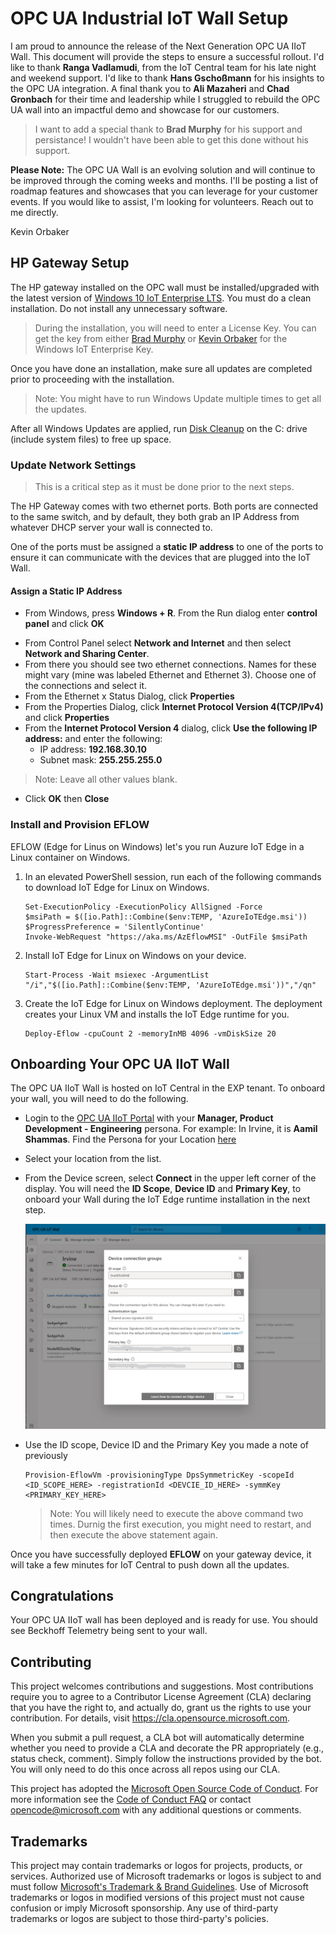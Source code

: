 # OPC UA Industrial IoT Wall Setup

I am proud to announce the release of the Next Generation OPC UA IIoT Wall. This document will provide the steps to ensure a successful rollout. I'd like to thank **Ranga Vadlamudi**, from the IoT Central team for his late night and weekend support. I'd like to thank **Hans Gschoßmann** for his insights to the OPC UA integration. A final thank you to **Ali Mazaheri** and **Chad Gronbach** for their time and leadership while I struggled to rebuild the OPC UA wall into an impactful demo and showcase for our customers.

>I want to add a special thank to **Brad Murphy** for his support and persistance! I wouldn't have been able to get this done without his support.

**Please Note:** The OPC UA Wall is an evolving solution and will continue to be improved through the coming weeks and months. I'll be posting a list of roadmap features and showcases that you can leverage for your customer events. If you would like to assist, I'm looking for volunteers. Reach out to me directly.

Kevin Orbaker

## HP Gateway Setup

The HP gateway installed on the OPC wall must be installed/upgraded with the latest version of [Windows 10 IoT Enterprise LTS](https://microsoft.sharepoint.com/:f:/t/MTCIESCommunity/EtlIMAxMDhFDi2K7XVo4c_gBnuWzI-ANKgQYtpHDJUT9CA?e=SPSNcv "Windows 10 IoT Enterprise LTS"). You must do a clean installation. Do not install any unnecessary software.

> During the installation, you will need to enter a License Key. You can get the key from either [Brad Murphy](mailto:v-bramur@microsoft.com) or [Kevin Orbaker](mailto:keorba@microsoft.com) for the Windows IoT Enterprise Key.

Once you have done an installation, make sure all updates are completed prior to proceeding with the installation. 

>Note: You might have to run Windows Update multiple times to get all the updates.

After all Windows Updates are applied, run [Disk Cleanup](https://support.microsoft.com/en-us/windows/disk-cleanup-in-windows-8a96ff42-5751-39ad-23d6-434b4d5b9a68) on the C: drive (include system files) to free up space.

### Update Network Settings

>This is a critical step as it must be done prior to the next steps.

The HP Gateway comes with two ethernet ports. Both ports are connected to the same switch, and by default, they both grab an IP Address from whatever DHCP server your wall is connected to. 

One of the ports must be assigned a **static IP address** to one of the ports to ensure it can communicate with the devices that are plugged into the IoT Wall.

#### Assign a Static IP Address

* From Windows, press **Windows + R**. From the Run dialog enter  **control panel** and click **OK**

- From Control Panel select **Network and Internet** and then select **Network and Sharing Center**.
- From there you should see two ethernet connections. Names for these might vary (mine was labeled Ethernet and Ethernet 3). Choose one of the connections and select it.
- From the Ethernet x Status Dialog, click **Properties**
- From the Properties Dialog, click **Internet Protocol Version 4(TCP/IPv4)** and click **Properties**
- From the **Internet Protocol Version 4** dialog, click **Use the following IP address:** and enter the following:
  - IP address: **192.168.30.10**
  - Subnet mask: **255.255.255.0**

> Note: Leave all other values  blank.

- Click **OK** then **Close**

### Install and Provision EFLOW

EFLOW (Edge for Linus on Windows) let's you run Auzure IoT Edge in a Linux container on Windows.

1. In an elevated PowerShell session, run each of the following commands to download IoT Edge for Linux on Windows.

    ```
    Set-ExecutionPolicy -ExecutionPolicy AllSigned -Force
    $msiPath = $([io.Path]::Combine($env:TEMP, 'AzureIoTEdge.msi'))
    $ProgressPreference = 'SilentlyContinue'
    Invoke-WebRequest "https://aka.ms/AzEflowMSI" -OutFile $msiPath
    ```

2. Install IoT Edge for Linux on Windows on your device.

    ```
    Start-Process -Wait msiexec -ArgumentList "/i","$([io.Path]::Combine($env:TEMP, 'AzureIoTEdge.msi'))","/qn"
    ```

  3. Create the IoT Edge for Linux on Windows deployment. The deployment creates your Linux VM and installs the IoT Edge runtime for you.

      ```
      Deploy-Eflow -cpuCount 2 -memoryInMB 4096 -vmDiskSize 20 
      ```

## Onboarding Your OPC UA IIoT Wall

The OPC UA IIoT Wall is hosted on IoT Central in the EXP tenant. To onboard your wall, you will need to do the following.

- Login to the [OPC UA IIoT Portal](https://opc-ua-iot-wall.azureiotcentral.com/devices) with your **Manager, Product Development - Engineering** persona. For example: In Irvine, it is **Aamil Shammas**. Find the Persona for your Location [here](https://exppeople.azurewebsites.net/)
- Select your location from the list.
- From the Device screen, select **Connect** in the upper left corner of the display. You will need the **ID Scope**, **Device ID** and **Primary Key**, to onboard your Wall during the IoT Edge runtime installation in the next step.

   ![IoT Central Connect](images/iot-central-connect-sample.jpg)

- Use the ID scope, Device ID and the Primary Key you made a note of previously

    ```
    Provision-EflowVm -provisioningType DpsSymmetricKey -scopeId <ID_SCOPE_HERE> -registrationId <DEVCIE_ID_HERE> -symmKey <PRIMARY_KEY_HERE>
    ```

   > Note: You will likely need to execute the above command two times. Durnig the first execution, you might need to restart, and then execute the above statement again.

Once you have successfully deployed **EFLOW** on your gateway device, it will take a few minutes for IoT Central to push down all the updates. 

## Congratulations

Your OPC UA IIoT wall has been deployed and is ready for use. You should see Beckhoff Telemetry being sent to your wall.

## Contributing

This project welcomes contributions and suggestions.  Most contributions require you to agree to a
Contributor License Agreement (CLA) declaring that you have the right to, and actually do, grant us
the rights to use your contribution. For details, visit <https://cla.opensource.microsoft.com>.

When you submit a pull request, a CLA bot will automatically determine whether you need to provide
a CLA and decorate the PR appropriately (e.g., status check, comment). Simply follow the instructions
provided by the bot. You will only need to do this once across all repos using our CLA.

This project has adopted the [Microsoft Open Source Code of Conduct](https://opensource.microsoft.com/codeofconduct/).
For more information see the [Code of Conduct FAQ](https://opensource.microsoft.com/codeofconduct/faq/) or
contact [opencode@microsoft.com](mailto:opencode@microsoft.com) with any additional questions or comments.

## Trademarks

This project may contain trademarks or logos for projects, products, or services. Authorized use of Microsoft
trademarks or logos is subject to and must follow
[Microsoft's Trademark & Brand Guidelines](https://www.microsoft.com/en-us/legal/intellectualproperty/trademarks/usage/general).
Use of Microsoft trademarks or logos in modified versions of this project must not cause confusion or imply Microsoft sponsorship.
Any use of third-party trademarks or logos are subject to those third-party's policies.
